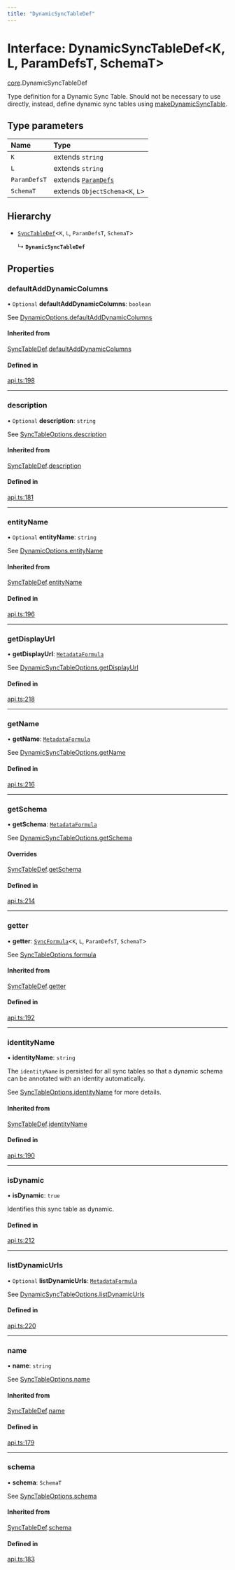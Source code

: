 ```yaml
---
title: "DynamicSyncTableDef"
---
```

# Interface: DynamicSyncTableDef<K, L, ParamDefsT, SchemaT\>

[core](../modules/core.md).DynamicSyncTableDef

Type definition for a Dynamic Sync Table. Should not be necessary to use directly,
instead, define dynamic sync tables using [makeDynamicSyncTable](../functions/core.makeDynamicSyncTable.md).

## Type parameters

| Name | Type |
| :------ | :------ |
| `K` | extends `string` |
| `L` | extends `string` |
| `ParamDefsT` | extends [`ParamDefs`](../types/core.ParamDefs.md) |
| `SchemaT` | extends `ObjectSchema`<`K`, `L`\> |

## Hierarchy

- [`SyncTableDef`](core.SyncTableDef.md)<`K`, `L`, `ParamDefsT`, `SchemaT`\>

  ↳ **`DynamicSyncTableDef`**

## Properties

### defaultAddDynamicColumns

• `Optional` **defaultAddDynamicColumns**: `boolean`

See [DynamicOptions.defaultAddDynamicColumns](core.DynamicOptions.md#defaultadddynamiccolumns)

#### Inherited from

[SyncTableDef](core.SyncTableDef.md).[defaultAddDynamicColumns](core.SyncTableDef.md#defaultadddynamiccolumns)

#### Defined in

[api.ts:198](https://github.com/coda/packs-sdk/blob/main/api.ts#L198)

___

### description

• `Optional` **description**: `string`

See [SyncTableOptions.description](core.SyncTableOptions.md#description)

#### Inherited from

[SyncTableDef](core.SyncTableDef.md).[description](core.SyncTableDef.md#description)

#### Defined in

[api.ts:181](https://github.com/coda/packs-sdk/blob/main/api.ts#L181)

___

### entityName

• `Optional` **entityName**: `string`

See [DynamicOptions.entityName](core.DynamicOptions.md#entityname)

#### Inherited from

[SyncTableDef](core.SyncTableDef.md).[entityName](core.SyncTableDef.md#entityname)

#### Defined in

[api.ts:196](https://github.com/coda/packs-sdk/blob/main/api.ts#L196)

___

### getDisplayUrl

• **getDisplayUrl**: [`MetadataFormula`](../types/core.MetadataFormula.md)

See [DynamicSyncTableOptions.getDisplayUrl](core.DynamicSyncTableOptions.md#getdisplayurl)

#### Defined in

[api.ts:218](https://github.com/coda/packs-sdk/blob/main/api.ts#L218)

___

### getName

• **getName**: [`MetadataFormula`](../types/core.MetadataFormula.md)

See [DynamicSyncTableOptions.getName](core.DynamicSyncTableOptions.md#getname)

#### Defined in

[api.ts:216](https://github.com/coda/packs-sdk/blob/main/api.ts#L216)

___

### getSchema

• **getSchema**: [`MetadataFormula`](../types/core.MetadataFormula.md)

See [DynamicSyncTableOptions.getSchema](core.DynamicSyncTableOptions.md#getschema)

#### Overrides

[SyncTableDef](core.SyncTableDef.md).[getSchema](core.SyncTableDef.md#getschema)

#### Defined in

[api.ts:214](https://github.com/coda/packs-sdk/blob/main/api.ts#L214)

___

### getter

• **getter**: [`SyncFormula`](../types/core.SyncFormula.md)<`K`, `L`, `ParamDefsT`, `SchemaT`\>

See [SyncTableOptions.formula](core.SyncTableOptions.md#formula)

#### Inherited from

[SyncTableDef](core.SyncTableDef.md).[getter](core.SyncTableDef.md#getter)

#### Defined in

[api.ts:192](https://github.com/coda/packs-sdk/blob/main/api.ts#L192)

___

### identityName

• **identityName**: `string`

The `identityName` is persisted for all sync tables so that a dynamic schema
can be annotated with an identity automatically.

See [SyncTableOptions.identityName](core.SyncTableOptions.md#identityname) for more details.

#### Inherited from

[SyncTableDef](core.SyncTableDef.md).[identityName](core.SyncTableDef.md#identityname)

#### Defined in

[api.ts:190](https://github.com/coda/packs-sdk/blob/main/api.ts#L190)

___

### isDynamic

• **isDynamic**: ``true``

Identifies this sync table as dynamic.

#### Defined in

[api.ts:212](https://github.com/coda/packs-sdk/blob/main/api.ts#L212)

___

### listDynamicUrls

• `Optional` **listDynamicUrls**: [`MetadataFormula`](../types/core.MetadataFormula.md)

See [DynamicSyncTableOptions.listDynamicUrls](core.DynamicSyncTableOptions.md#listdynamicurls)

#### Defined in

[api.ts:220](https://github.com/coda/packs-sdk/blob/main/api.ts#L220)

___

### name

• **name**: `string`

See [SyncTableOptions.name](core.SyncTableOptions.md#name)

#### Inherited from

[SyncTableDef](core.SyncTableDef.md).[name](core.SyncTableDef.md#name)

#### Defined in

[api.ts:179](https://github.com/coda/packs-sdk/blob/main/api.ts#L179)

___

### schema

• **schema**: `SchemaT`

See [SyncTableOptions.schema](core.SyncTableOptions.md#schema)

#### Inherited from

[SyncTableDef](core.SyncTableDef.md).[schema](core.SyncTableDef.md#schema)

#### Defined in

[api.ts:183](https://github.com/coda/packs-sdk/blob/main/api.ts#L183)
